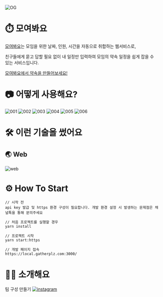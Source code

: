 ![OG](https://github.com/mju-likelion/inception/assets/63037629/829282ce-7bba-45bf-8660-4a9a2cf18549)

# ⏱️ 모여봐요

[모여봐요](https://gatherplz.com/)는 모임을 위한 날짜, 인원, 시간을 자동으로 취합하는 웹서비스로,

친구들에게 묻고 답할 필요 없이 내 일정만 입력하여 모임의 약속 일정을 쉽게 잡을 수 있는 서비스입니다.

[모여봐요에서 약속을 만들어보세요!](https://gatherplz.com/)

# 📷 어떻게 사용해요?
![001](https://github.com/mju-likelion/inception/assets/63037629/c8f6038f-31ac-4579-93e0-9432f77b59fb)
![002](https://github.com/mju-likelion/inception/assets/63037629/0892b44c-5b41-4f9e-8939-ff6ae47d86ad)
![003](https://github.com/mju-likelion/inception/assets/63037629/d8529642-40f1-41f3-8534-c457346bc178)
![004](https://github.com/mju-likelion/inception/assets/63037629/ae773189-2689-495d-80aa-099ebfe77f6d)
![005](https://github.com/mju-likelion/inception/assets/63037629/cc0d16dd-9c13-493d-a33b-d3eb91b4ab8f)
![006](https://github.com/mju-likelion/inception/assets/63037629/5ff09917-f19f-4025-9b17-b121861ddcd9)


# 🛠️ 이런 기술을 썼어요

## 🌏 Web
![web](https://github.com/mju-likelion/inception/assets/63037629/f36a8d6b-e2bb-4f77-b0eb-e523bd7b428c)

# ⚙️ How To Start

```shell
// 시작 전
api key 발급 및 https 환경 구성이 필요합니다. 개발 환경 설정 시 발생하는 문제점은 채널톡을 통해 문의주세요

// 처음 프로젝트를 실행할 경우
yarn install

// 프로젝트 시작
yarn start:https

// 개발 페이지 접속
https://local.gatherplz.com:3000/
```

# 👩‍💻 소개해요
팀 구성 만들기
[![instagram](https://github.com/mju-likelion/inception/assets/63037629/46e91e26-a50f-4702-bac3-5ee22e99ba45)](https://www.instagram.com/gather_plz)

